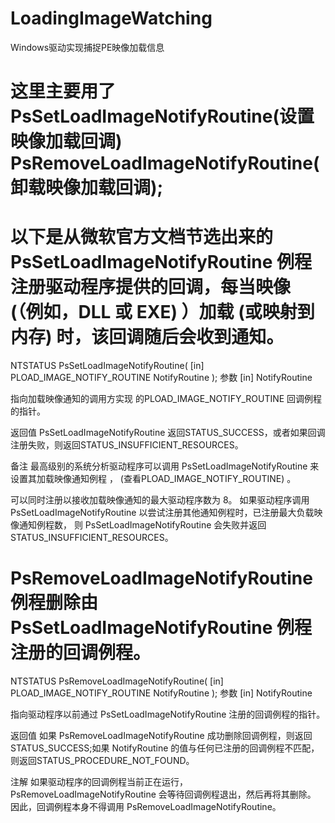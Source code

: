 # LoadingImageWatching
 Windows驱动实现捕捉PE映像加载信息
 
 这里主要用了 PsSetLoadImageNotifyRoutine(设置映像加载回调) PsRemoveLoadImageNotifyRoutine(卸载映像加载回调);
=====================================================================================================
以下是从微软官方文档节选出来的
 PsSetLoadImageNotifyRoutine 例程注册驱动程序提供的回调，每当映像 (（例如，DLL 或 EXE) ）加载 (或映射到内存) 时，该回调随后会收到通知。
========================================================================================================
NTSTATUS PsSetLoadImageNotifyRoutine(
  [in] PLOAD_IMAGE_NOTIFY_ROUTINE NotifyRoutine
);
参数
[in] NotifyRoutine

指向加载映像通知的调用方实现 的PLOAD_IMAGE_NOTIFY_ROUTINE 回调例程的指针。

返回值
PsSetLoadImageNotifyRoutine 返回STATUS_SUCCESS，或者如果回调注册失败，则返回STATUS_INSUFFICIENT_RESOURCES。

备注
最高级别的系统分析驱动程序可以调用 PsSetLoadImageNotifyRoutine 来设置其加载映像通知例程 ， (查看PLOAD_IMAGE_NOTIFY_ROUTINE) 。

可以同时注册以接收加载映像通知的最大驱动程序数为 8。 如果驱动程序调用 PsSetLoadImageNotifyRoutine 以尝试注册其他通知例程时，已注册最大负载映像通知例程数， 则 PsSetLoadImageNotifyRoutine 会失败并返回STATUS_INSUFFICIENT_RESOURCES。

PsRemoveLoadImageNotifyRoutine 例程删除由 PsSetLoadImageNotifyRoutine 例程注册的回调例程。
=================================================================================================================================
NTSTATUS PsRemoveLoadImageNotifyRoutine(
  [in] PLOAD_IMAGE_NOTIFY_ROUTINE NotifyRoutine
);
参数
[in] NotifyRoutine

指向驱动程序以前通过 PsSetLoadImageNotifyRoutine 注册的回调例程的指针。

返回值
如果 PsRemoveLoadImageNotifyRoutine 成功删除回调例程，则返回STATUS_SUCCESS;如果 NotifyRoutine 的值与任何已注册的回调例程不匹配，则返回STATUS_PROCEDURE_NOT_FOUND。

注解
如果驱动程序的回调例程当前正在运行， PsRemoveLoadImageNotifyRoutine 会等待回调例程退出，然后再将其删除。 因此，回调例程本身不得调用 PsRemoveLoadImageNotifyRoutine。

